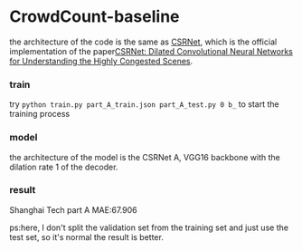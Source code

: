 # CrowdCount-baseline

the architecture of the code is the same as [CSRNet](https://arxiv.org/abs/1802.10062), which is the official implementation of the paper[CSRNet: Dilated Convolutional Neural Networks for Understanding the Highly Congested Scenes](https://arxiv.org/abs/1802.10062).

### train
try `python train.py part_A_train.json part_A_test.py 0 b_` to start the training process

### model
the architecture of the model is the CSRNet A, VGG16 backbone with the dilation rate 1 of the decoder.

### result
Shanghai Tech part A
MAE:67.906

ps:here, I don't split the validation set from the training set and just use the test set, so it's normal the result is better.
